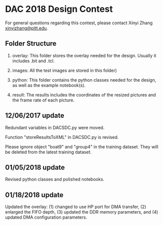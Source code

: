 # DAC 2018 Design Contest

For general questions regarding this contest, please contact Xinyi Zhang <xinyizhang@pitt.edu>.

## Folder Structure

1. overlay: This folder stores the overlay needed for the design. Usually it includes <teamname>.bit and <teamname>.tcl.

2. images: All the test images are stored in this folder)

3. python: This folder contains the python classes needed for the design, as well as the example notebook(s).

4. result: The results includes the coordinates of the resized pictures and the frame rate of each picture.

## 12/06/2017 update

Redundant variables in DACSDC.py were moved.

Function "storeResultsToXML" in DACSDC.py is revised.

Please ignore object "boat9" and "group4" in the training dataset. They will be deleted from the latest training dataset.

## 01/05/2018 update

Revised python classes and polished notebooks.

## 01/18/2018 update

Updated the overlay: (1) changed to use HP port for DMA transfer, (2) enlarged the FIFO depth, (3) updated the 
DDR memory parameters, and (4) updated DMA configuration parameters. 

